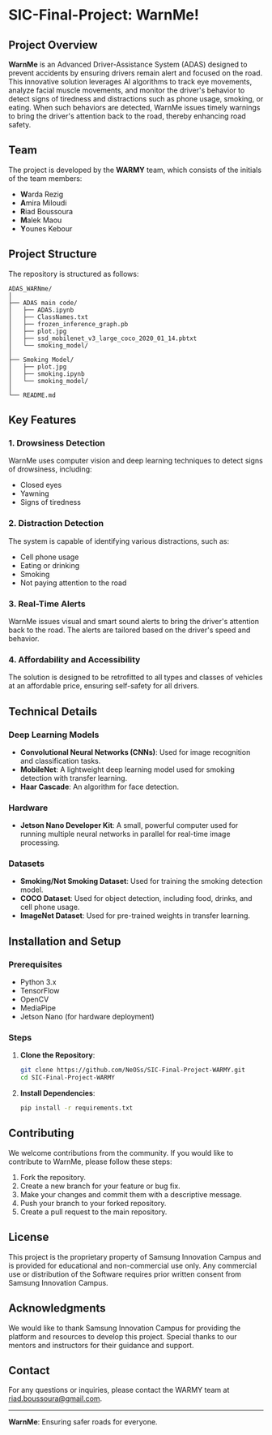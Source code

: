 # SIC-Final-Project: WarnMe!

## Project Overview

**WarnMe** is an Advanced Driver-Assistance System (ADAS) designed to prevent accidents by ensuring drivers remain alert and focused on the road. This innovative solution leverages AI algorithms to track eye movements, analyze facial muscle movements, and monitor the driver's behavior to detect signs of tiredness and distractions such as phone usage, smoking, or eating. When such behaviors are detected, WarnMe issues timely warnings to bring the driver's attention back to the road, thereby enhancing road safety.

## Team

The project is developed by the **WARMY** team, which consists of the initials of the team members:
- **W**arda Rezig
- **A**mira Miloudi
- **R**iad Boussoura
- **M**alek Maou
- **Y**ounes Kebour

## Project Structure

The repository is structured as follows:

```
ADAS_WARNme/
│
├── ADAS main code/
│   ├── ADAS.ipynb
│   ├── ClassNames.txt
│   ├── frozen_inference_graph.pb
│   ├── plot.jpg
│   ├── ssd_mobilenet_v3_large_coco_2020_01_14.pbtxt
│   └── smoking_model/
│
├── Smoking Model/
│   ├── plot.jpg
│   ├── smoking.ipynb
│   └── smoking_model/
│
└── README.md
```


## Key Features

### 1. Drowsiness Detection
WarnMe uses computer vision and deep learning techniques to detect signs of drowsiness, including:
- Closed eyes
- Yawning
- Signs of tiredness

### 2. Distraction Detection
The system is capable of identifying various distractions, such as:
- Cell phone usage
- Eating or drinking
- Smoking
- Not paying attention to the road

### 3. Real-Time Alerts
WarnMe issues visual and smart sound alerts to bring the driver's attention back to the road. The alerts are tailored based on the driver's speed and behavior.

### 4. Affordability and Accessibility
The solution is designed to be retrofitted to all types and classes of vehicles at an affordable price, ensuring self-safety for all drivers.

## Technical Details

### Deep Learning Models
- **Convolutional Neural Networks (CNNs)**: Used for image recognition and classification tasks.
- **MobileNet**: A lightweight deep learning model used for smoking detection with transfer learning.
- **Haar Cascade**: An algorithm for face detection.

### Hardware
- **Jetson Nano Developer Kit**: A small, powerful computer used for running multiple neural networks in parallel for real-time image processing.

### Datasets
- **Smoking/Not Smoking Dataset**: Used for training the smoking detection model.
- **COCO Dataset**: Used for object detection, including food, drinks, and cell phone usage.
- **ImageNet Dataset**: Used for pre-trained weights in transfer learning.

## Installation and Setup

### Prerequisites
- Python 3.x
- TensorFlow
- OpenCV
- MediaPipe
- Jetson Nano (for hardware deployment)

### Steps
1. **Clone the Repository**:
   ```bash
   git clone https://github.com/NeOSs/SIC-Final-Project-WARMY.git
   cd SIC-Final-Project-WARMY
   ```

2. **Install Dependencies**:
   ```bash
   pip install -r requirements.txt
   ```

## Contributing

We welcome contributions from the community. If you would like to contribute to WarnMe, please follow these steps:
1. Fork the repository.
2. Create a new branch for your feature or bug fix.
3. Make your changes and commit them with a descriptive message.
4. Push your branch to your forked repository.
5. Create a pull request to the main repository.

## License

This project is the proprietary property of Samsung Innovation Campus and is provided for educational and non-commercial use only. Any commercial use or distribution of the Software requires prior written consent from Samsung Innovation Campus.

## Acknowledgments

We would like to thank Samsung Innovation Campus for providing the platform and resources to develop this project. Special thanks to our mentors and instructors for their guidance and support.

## Contact

For any questions or inquiries, please contact the WARMY team at [riad.boussoura@gmail.com](mailto:riad.boussoura@gmail.com).

---

**WarnMe**: Ensuring safer roads for everyone.
